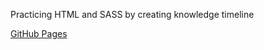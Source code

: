 Practicing HTML and SASS by creating knowledge timeline

<a href="https://anh0616.github.io/KnowledgeTimeline/">GitHub Pages</a>

